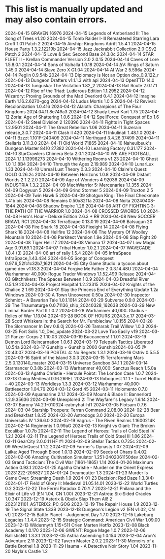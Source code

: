 # This list is manually updated and may also contain errors.

2024-04-15 GRAVEN 16976
2024-04-15 Legends of Amberland II: The Song of Trees v1.20
2024-04-15 Tomb Raider I-III Remastered Starring Lara Croft 1.01 Patch 2
2024-04-15 Airship: Kingdoms Adrift 1.5.4.1
2024-04-15 House Party 1.3.2.12219b
2024-04-15 Jazz Jackrabbit Collection 2.0 CSv2 Patch 2
2024-04-15 Love & Sex: Second Base 24.3.0c
2024-04-14 STAR FLEET II - Krellan Commander Version 2.0 2.0.15
2024-04-14 Caves of Lore 1.5.8.0.1
2024-04-14 Sons of Valhalla 1.0.18
2024-04-14 ΔV: Rings of Saturn 1.45.0
2024-04-14 Slave Zero X G1.04
2024-04-14 AI War 2 5.596a
2024-04-14 Peglin 0.9.54b
2024-04-13 Diplomacy is Not an Option dno_0.9.122_r
2024-04-13 Dungeon Drafters v1.1.1.3 with api
2024-04-13 OpenTTD 14.0
2024-04-13 Tunguska: The Visitation 1.82_2
2024-04-13 Rail Route 2.0.17.1
2024-04-12 Rise of the Triad: Ludicrous Edition 1.1.2952
2024-04-12 Wizardry: Proving Grounds of the Mad Overlord 0.4.1
2024-04-12 Imagine Earth 1.16.2.6270-gog
2024-04-12 Ludus Mortis 1.0.5
2024-04-12 Revival: Recolonization 1.0.416
2024-04-12 Alaloth: Champions of The Four Kingdoms 2024.04.11.8e749a3
2024-04-12 Shady Lewd Kart 1.75
2024-04-12 Zoria: Age of Shattering 1.0.6
2024-04-12 SpellForce: Conquest of Eo 1.6
2024-04-12 Steel Division 2 120396
2024-04-11 Fights in Tight Spaces 1.2.9501
2024-04-11 The Great Rebellion 1.06
2024-04-11 Suzerain release_3.0.7
2024-04-11 Clash II 420
2024-04-11 Inkulinati 1.48.1.0
2024-04-11 Bzzzt 1.101F-240409
2024-04-11 Northgard 3.4.26.37499
2024-04-11 Stellaris 3.11.3.0
2024-04-11 Old World 71865
2024-04-10 Naheulbeuk's Dungeon Master 8410 27382
2024-04-10 Learning Factory 0.31.177
2024-04-10 StarCrawlers Chimera Beta 2.0.1
2024-04-10 WE ARE FOOTBALL 2024 1.1.1.13996273
2024-04-10 Withering Rooms v1.23
2024-04-10 Ghost 1.0 1.1.8B4
2024-04-10 Through the Ages 2.19.989
2024-04-10 LunarLux 1.33
2024-04-10 Unreal Lust Theory 0.3.3
2024-04-10 Claire's Quest: GOLD 0.26.2c
2024-04-10 Between Horizons 1.0.8
2024-04-09 Distant Worlds 2 1.2.2.0
2024-04-09 Age of Wonders 4 92036
2024-04-09 INDUSTRIA 1.3.2
2024-04-09 MechWarrior 5: Mercenaries 1.1.355
2024-04-09 Dogyuun 5
2024-04-09 Grind Stormer 5
2024-04-09 Truxton 2 5
2024-04-09 Twin Hawk 5
2024-04-09 Shotgun King: The Final Checkmate 1.41b bis
2024-04-08 Remains 0.50x8211a
2024-04-08 Noita 20240408-1844
2024-04-08 Shadow Empire 1.26
2024-04-08 ART OF FIGHTING 3: THE PATH OF THE WARRIOR 1.0
2024-04-08 CROSSED SWORDS 1.0
2024-04-08 Hero's Hour - Deluxe Edition 2.6.3 + RR
2024-04-08 New SOCCER BRAWL RC1
2024-04-08 TerraScape 0.13.0.19
2024-04-08 Batsugun 20
2024-04-08 Fire Shark 15
2024-04-08 Fixeight 14
2024-04-08 Flying Shark 18
2024-04-08 Hellfire 12
2024-04-08 The Mystery Of Woolley Mountain 10
2024-04-08 Parkitect Version 1.9e
2024-04-08 Slap Fight 20
2024-04-08 Tiger Heli 17
2024-04-08 Vimana 17
2024-04-07 Low Magic Age 0.91.69.1
2024-04-07 Tribal Hunter 1.0.2.1
2024-04-07 WAVECADE 1.8.4 (3)
2024-04-06 art of rally 1.5.4
2024-04-05 InfraSpace InfraSpace_1.43.434
2024-04-05 Songs of Conquest 0.97.6_52fc1c32b7_1621
2024-04-05 City Game Studio: a tycoon about game dev v1.18.3
2024-04-04 Forgive Me Father 2 0.3.14.48U
2024-04-04 Warhammer 40,000: Rogue Trader Windows 1.1.52.499 Release
2024-04-03 Glitchhikers: The Spaces Between 1.0.9
2024-04-03 Dreadful River 0.5.1.9
2024-04-03 Project Hospital 1.2.23315
2024-04-02 Knights of the Chalice 2 1.69
2024-04-01 Slay the Princess End of Everything Update 1.2a Windows
2024-03-30 A Town Uncovered 0.50a
2024-03-30 Inspector Schmidt - A Bavarian Tale 1.0.1.1014
2024-03-29 Subverse 0.9.0
2024-03-29 The Thaumaturge 0.0.71136_ship_20240328_162638
2024-03-29 New Liminal Border Part II 1.0.2
2024-03-28 Warhammer 40,000: Gladius - Relics of War 1.13.04
2024-03-28 BOOK OF HOURS 2024.3.e.17
2024-03-28 Scott Whiskers in: the Search for Mr. Fumbleclaw 1.0.155
2024-03-28 The Slormancer In Dev 0.8.0j
2024-03-26 Tamarak Trail Willow 1.0.3
2024-03-25 Fort Solis 1.0_Dec_update
2024-03-22 Love Too Easily v19
2024-03-21 Panzer Corps 2 1.10.03
2024-03-19 Buccaneers! 1.1.01
2024-03-19 Demon Lord Reincarnation 1.0.6.1
2024-03-19 Telepath Tactics Liberated 1.0.54a
2024-03-17 Gunship + Gunship 2000 Gunship2024-03-05 @ 20:43:07
2024-03-16 POSTAL 4: No Regerts 1.3.1
2024-03-16 Ostriv 0.5.5.5
2024-03-16 Spirit of the Island 3.0.3
2024-03-15 Terraforming Mars 2.5.0.130140_master
2024-03-15 Universe Sandbox 34.1.1
2024-03-14 Starmancer 0.3.0b
2024-03-13 Warhammer 40,000: Sanctus Reach 1.5.0a
2024-03-13 Agatha Christie - Hercule Poirot: The London Case 1.0.7
2024-03-13 Going Medieval 0.16.26REL
2024-03-13 Roboquest 1.1.1 - Turret Hotfix - 40
2024-03-13 Worldless 1.3.3
2024-03-12 Warhammer 40,000: Battlesector 1.04.76
2024-03-12 Gord 45
2024-03-11 Holomento 0.7.0
2024-03-09 Aquamarine 2.1.1
2024-03-09 Mount & Blade II: Bannerlord 1.2.9.35636
2024-03-09 Unexplored 2: The Wayfarer's Legacy 1.6.14
2024-03-07 Barony V4.2.1-010324-eatmyhat-hf1
2024-03-05 Flotsam 0.7.6
2024-03-04 Starship Troopers: Terran Command 2.08.00
2024-02-28 Bear and Breakfast 1.8.25
2024-02-20 Astrodogs 3.0
2024-02-20 Europa Universalis IV 1.36.6.0
2024-02-19 Vagrus - The Riven Realms 1.1600214K
2024-02-14 Regiments 1.0.99aG
2024-02-13 Knight vs Giant: The Broken Excalibur 1.0.7b
2024-02-11 The Legend of Heroes: Trails of Cold Steel IV 1.2.1
2024-02-11 The Legend of Heroes: Trails of Cold Steel III 1.06
2024-02-11 GearCity 2.0.0.11 HF #1
2024-02-09 Stellar Tactics 0.725c
2024-02-09 WrestleQuest 1.1.2
2024-02-09 Farmer's Dynasty 1.07
2024-02-09 Laika: Aged Through Blood 1.0.13
2024-02-09 Seeds of Chaos 0.4.02
2024-02-06 Amazing Cultivation Simulator 1.251-2402061150dev
2024-02-03 Grand Tactician: The Civil War (1861-1865) 1.14
2024-01-26 Maximum Action 0.93.1
2024-01-25 Agatha Christie - Murder on the Orient Express 20231222-205827
2024-01-24 Dreamcutter 1.3
2024-01-23 Murder Is Game Over: Streaming Death 1.9
2024-01-23 Decision: Red Daze 1.3.3(4)
2024-01-17 Field of Glory II: Medieval 01.05.14.01
2023-12-22 World Turtles 0.2
2023-12-22 The Fermi Paradox 0.70.Y.7
2023-12-21 Philana and the Elixir of Life v3 (EN 1.04, CN 1.00)
2023-12-21 Astrea: Six-Sided Oracles 1.0.347
2023-12-19 Asterix & Obelix Slap Them All! 2 2023121101_ASTERIX2_PC_GOG
2023-12-19 The Repair House 1.9
2023-12-19 The Signal State 1.33B
2023-12-18 Dungeon's Legion v2 (EN v1.02, CN v1)
2023-12-15 Battle Planet - Judgement Day 1.7.0
2023-12-15 Lakeburg Legacies 1.1.4.4
2023-12-15 Strategic Command: American Civil War 1.09.00
2023-12-13 Wildermyth 1.15+511 Orien Marten Hotfix
2023-12-08 Black Academy 1.0.170
2023-12-06 GWENT: Rogue Mage 1.0.7
2023-12-06 BallisticNG 1.3.3.1
2023-12-05 Astria Ascending 1.0.154
2023-12-04 Aron's Adventure 2.11
2023-12-02 Tavern Master 2.0.2
2023-11-30 Memoirs of a Battle Brothel 1.8
2023-11-29 Hauma - A Detective Noir Story 1.04
2023-11-20 Nayla's Castle 1.2
